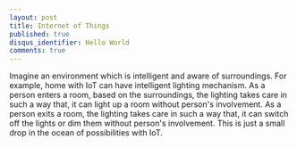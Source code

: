 ```yaml
---
layout: post
title: Internet of Things
published: true
disqus_identifier: Hello World
comments: true
---
```


Imagine an environment which is intelligent and aware of surroundings. 
For example, home with IoT can have intelligent lighting mechanism. As a person enters a room, based on the surroundings, the lighting takes care in such a way that, it can light up a room without person's involvement. As a person exits a room, the lighting takes care in such a way that, it can switch off the lights or dim them without person's involvement. This is just a small drop in the ocean of possibilities with IoT.
